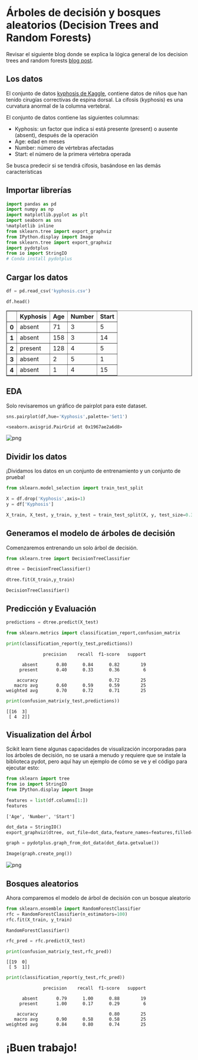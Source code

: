 # Árboles de decisión y bosques aleatorios (Decision Trees and Random Forests) 

Revisar el siguiente blog donde se explica la lógica general de los decision trees and random forests [blog post](https://medium.com/@josemarcialportilla/enchanted-random-forest-b08d418cb411#.hh7n1co54).

## Los datos
El conjunto de datos [kyphosis de Kaggle](https://www.kaggle.com/abbasit/kyphosis-dataset), contiene datos de niños que han tenido cirugías correctivas de espina dorsal. La cifosis (kyphosis) es una curvatura anormal de la columna vertebral.

El conjunto de datos contiene las siguientes columnas:
* Kyphosis: un factor que indica si está presente (present) o ausente (absent), después de la operación
* Age: edad en meses
* Number: número de vértebras afectadas
* Start: el número de la primera vértebra operada

Se busca predecir si se tendrá cifosis, basándose en las demás características


## Importar librerías


```python
import pandas as pd
import numpy as np
import matplotlib.pyplot as plt
import seaborn as sns
%matplotlib inline
from sklearn.tree import export_graphviz
from IPython.display import Image  
from sklearn.tree import export_graphviz
import pydotplus
from io import StringIO
# Conda install pydotplus
```

## Cargar los datos


```python
df = pd.read_csv('kyphosis.csv')
```


```python
df.head()
```




<div>
<table border="1" class="dataframe">
  <thead>
    <tr style="text-align: right;">
      <th></th>
      <th>Kyphosis</th>
      <th>Age</th>
      <th>Number</th>
      <th>Start</th>
    </tr>
  </thead>
  <tbody>
    <tr>
      <th>0</th>
      <td>absent</td>
      <td>71</td>
      <td>3</td>
      <td>5</td>
    </tr>
    <tr>
      <th>1</th>
      <td>absent</td>
      <td>158</td>
      <td>3</td>
      <td>14</td>
    </tr>
    <tr>
      <th>2</th>
      <td>present</td>
      <td>128</td>
      <td>4</td>
      <td>5</td>
    </tr>
    <tr>
      <th>3</th>
      <td>absent</td>
      <td>2</td>
      <td>5</td>
      <td>1</td>
    </tr>
    <tr>
      <th>4</th>
      <td>absent</td>
      <td>1</td>
      <td>4</td>
      <td>15</td>
    </tr>
  </tbody>
</table>
</div>



## EDA


Solo revisaremos un gráfico de pairplot para este dataset.


```python
sns.pairplot(df,hue='Kyphosis',palette='Set1')
```




    <seaborn.axisgrid.PairGrid at 0x1967ae2a6d8>




![png](../../imagenes/01-Decision%20Trees%20and%20Random%20Forests%20in%20Python_7_1.png)


## Dividir los datos

¡Dividamos los datos en un conjunto de entrenamiento y un conjunto de prueba!


```python
from sklearn.model_selection import train_test_split
```


```python
X = df.drop('Kyphosis',axis=1)
y = df['Kyphosis']
```


```python
X_train, X_test, y_train, y_test = train_test_split(X, y, test_size=0.30,random_state=42)
```

## Generamos el modelo de árboles de decisión

Comenzaremos entrenando un solo árbol de decisión.


```python
from sklearn.tree import DecisionTreeClassifier
```


```python
dtree = DecisionTreeClassifier()
```


```python
dtree.fit(X_train,y_train)
```




    DecisionTreeClassifier()



## Predicción y Evaluación 




```python
predictions = dtree.predict(X_test)
```


```python
from sklearn.metrics import classification_report,confusion_matrix
```


```python
print(classification_report(y_test,predictions))
```

                  precision    recall  f1-score   support
    
          absent       0.80      0.84      0.82        19
         present       0.40      0.33      0.36         6
    
        accuracy                           0.72        25
       macro avg       0.60      0.59      0.59        25
    weighted avg       0.70      0.72      0.71        25
    
    


```python
print(confusion_matrix(y_test,predictions))
```

    [[16  3]
     [ 4  2]]
    

## Visualization del Árbol

Scikit learn tiene algunas capacidades de visualización incorporadas para los árboles de decisión, no se usará a menudo y requiere que se instale la biblioteca pydot, pero aquí hay un ejemplo de cómo se ve y el código para ejecutar esto:


```python
from sklearn import tree
from io import StringIO
from IPython.display import Image
```


```python
features = list(df.columns[1:])
features
```




    ['Age', 'Number', 'Start']




```python
dot_data = StringIO()  
export_graphviz(dtree, out_file=dot_data,feature_names=features,filled=True,rounded=True)

graph = pydotplus.graph_from_dot_data(dot_data.getvalue())  

Image(graph.create_png())
```




![png](../../imagenes/01-Decision%20Trees%20and%20Random%20Forests%20in%20Python_24_0.png)



## Bosques aleatorios

Ahora comparemos el modelo de árbol de decisión con un bosque aleatorio


```python
from sklearn.ensemble import RandomForestClassifier
rfc = RandomForestClassifier(n_estimators=100)
rfc.fit(X_train, y_train)
```




    RandomForestClassifier()




```python
rfc_pred = rfc.predict(X_test)
```


```python
print(confusion_matrix(y_test,rfc_pred))
```

    [[19  0]
     [ 5  1]]
    


```python
print(classification_report(y_test,rfc_pred))
```

                  precision    recall  f1-score   support
    
          absent       0.79      1.00      0.88        19
         present       1.00      0.17      0.29         6
    
        accuracy                           0.80        25
       macro avg       0.90      0.58      0.58        25
    weighted avg       0.84      0.80      0.74        25
    
    

# ¡Buen trabajo!
